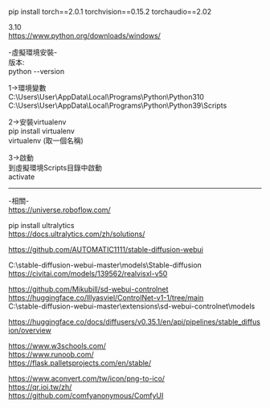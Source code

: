 pip install torch==2.0.1 torchvision==0.15.2 torchaudio==2.02  

3.10  
https://www.python.org/downloads/windows/  

-虛擬環境安裝-  
版本:  
python --version  
  
1->環境變數  
C:\Users\User\AppData\Local\Programs\Python\Python310  
C:\Users\User\AppData\Local\Programs\Python\Python39\Scripts  
  
2->安裝virtualenv  
pip install virtualenv  
virtualenv (取一個名稱)  
  
3->啟動  
到虛擬環境Scripts目錄中啟動  
activate  

  
----------------------------------------------------------------------------------------------------    
  
-相關-  
https://universe.roboflow.com/  

pip install ultralytics  
https://docs.ultralytics.com/zh/solutions/  
  
https://github.com/AUTOMATIC1111/stable-diffusion-webui  

C:\stable-diffusion-webui-master\models\Stable-diffusion  
https://civitai.com/models/139562/realvisxl-v50  

https://github.com/Mikubill/sd-webui-controlnet  
https://huggingface.co/lllyasviel/ControlNet-v1-1/tree/main  
C:\stable-diffusion-webui-master\extensions\sd-webui-controlnet\models  

https://huggingface.co/docs/diffusers/v0.35.1/en/api/pipelines/stable_diffusion/overview  

https://www.w3schools.com/  
https://www.runoob.com/  
https://flask.palletsprojects.com/en/stable/  

https://www.aconvert.com/tw/icon/png-to-ico/  
https://qr.ioi.tw/zh/  
https://github.com/comfyanonymous/ComfyUI  


